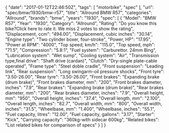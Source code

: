 {
    "date": "2017-01-12T22:46:50Z",
    "tags": [
        "motorbike",
        "spec"
    ],
    "url": "spec\/bmw\/1930\/bmw-r57",
    "title": "Allround BMW R57",
    "categories": "Allround",
    "brands": "bmw",
    "years": "1930",
    "spec": [
        {
            "Model": "BMW R57",
            "Year": "1930",
            "Category": "Allround",
            "Rating": "Do you know this bike?Click here to rate it. We miss 2 votes to show the rating",
            "Displacement, ccm": "494.00",
            "Displacement, cubic inches": "30.14",
            "Engine type": "Two cylinder boxer, four-stroke",
            "Power, HP": "17.95",
            "Power at RPM": "4000",
            "Top speed, km\/h": "115.0",
            "Top speed, mph": "71.5",
            "Compression": "5.8:1",
            "Fuel system": "Carburettor. 24mm Bing",
            "Lubrication system": "Wet sump",
            "Cooling system": "Air",
            "Transmission type,final drive": "Shaft drive (cardan)",
            "Clutch": "Dry-single plate-cable operated",
            "Frame type": "Steel doble cradle",
            "Front suspension": "Leading link",
            "Rear suspension": "Long swingarm-oil pressure shocks",
            "Front tyre": "3.50-26.00",
            "Rear tyre": "3.50-26.00",
            "Front brakes": "Expanding brake (drum brake)",
            "Front brakes diameter, mm": "200",
            "Front brakes diameter, inches": "7.9",
            "Rear brakes": "Expanding brake (drum brake)",
            "Rear brakes diameter, mm": "200",
            "Rear brakes diameter, inches": "7.9",
            "Overall height, mm": "950",
            "Overall height, inches": "37.4",
            "Overall length, mm": "2.100",
            "Overall length, inches": "82.7",
            "Overall width, mm": "800",
            "Overall width, inches": "31.5",
            "Wheelbase, mm": "1.400",
            "Wheelbase, inches": "55.1",
            "Fuel capacity, litres": "12.00",
            "Fuel capacity, gallons": "3.17",
            "Starter": "Kick",
            "Carrying capacity": "360kg-with sidecar 600kg",
            "Related bikes": "List related bikes for comparison of specs"
        }
    ]
}